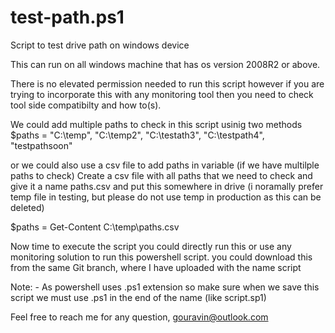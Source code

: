 # test-path.ps1
Script to test drive path on windows device

This can run on all windows machine that has os version 2008R2 or above.

There is no elevated permission needed to run this script however if you are trying to incorporate this with any monitoring tool then you need to check tool side compatibilty and how to(s).

We could add multiple paths to check in this script usinig two methods
$paths = "C:\temp", "C:\temp2", "C:\testath3", "C:\testpath4", "testpathsoon"

or we could also use a csv file to add paths in variable (if we have multilple paths to check)
Create a csv file with all paths that we need to check and give it a name paths.csv and put this somewhere in drive (i noramally prefer temp file in testing, but please do not use temp in production as this can be deleted)

$paths = Get-Content C:\temp\paths.csv

Now time to execute the script you could directly run this or use any monitoring solution to run this powershell script.
you could download this from the same Git branch, where I have uploaded with the name script

Note: - As powershell uses .ps1 extension so make sure when we save this script we must use .ps1 in the end of the name (like script.sp1)

Feel free to reach me for any question, 
gouravin@outlook.com

